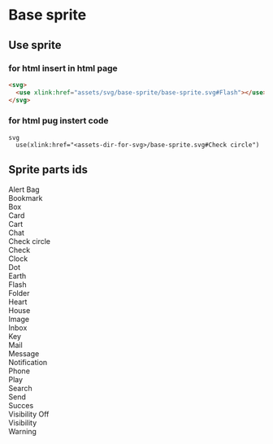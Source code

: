 # Base sprite

##  Use sprite 

### for html insert in html page

```html
<svg>
  <use xlink:href="assets/svg/base-sprite/base-sprite.svg#Flash"></use>
</svg>    
```

### for html pug instert code 

```pug
svg
  use(xlink:href="<assets-dir-for-svg>/base-sprite.svg#Check circle")
```

## Sprite parts ids
  
Alert
Bag\
Bookmark\
Box\
Card\
Cart\
Chat\
Check circle\
Check\
Clock\
Dot\
Earth\
Flash\
Folder\
Heart\
House\
Image\
Inbox\
Key\
Mail\
Message\
Notification\
Phone\
Play\
Search\
Send\
Succes\
Visibility Off\
Visibility\
Warning

